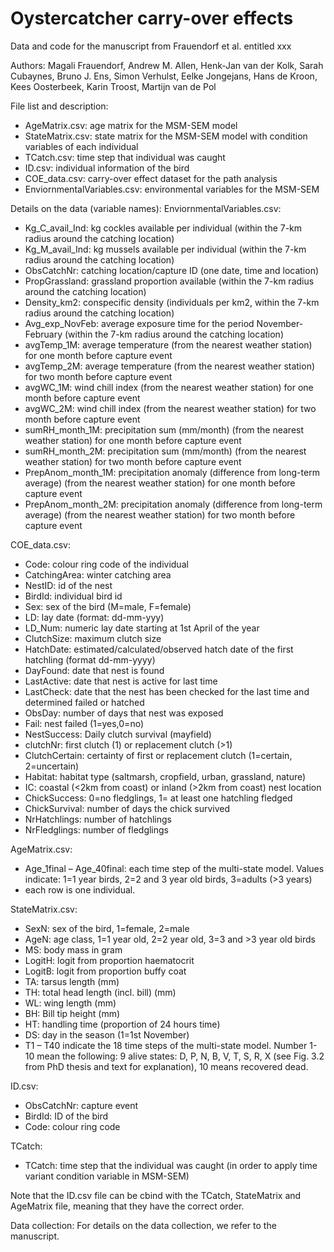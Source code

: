 # Oystercatcher carry-over effects
Data and code for the manuscript from Frauendorf et al. entitled  xxx

Authors:
Magali Frauendorf, Andrew M. Allen, Henk-Jan van der Kolk, Sarah Cubaynes, Bruno J. Ens, Simon Verhulst, Eelke Jongejans, Hans de Kroon, Kees Oosterbeek, Karin Troost, Martijn van de Pol

File list and description:
- AgeMatrix.csv: age matrix for the MSM-SEM model
- StateMatrix.csv: state matrix for the MSM-SEM model with condition variables of each individual
- TCatch.csv: time step that individual was caught
- ID.csv: individual information of the bird
- COE_data.csv: carry-over effect dataset for the path analysis
- EnviornmentalVariables.csv: environmental variables for the MSM-SEM

Details on the data (variable names):
EnviornmentalVariables.csv:
- Kg_C_avail_Ind: kg cockles available per individual (within the 7-km radius around the catching location)
- Kg_M_avail_Ind: kg mussels available per individual (within the 7-km radius around the catching location)
- ObsCatchNr: catching location/capture ID (one date, time and location)
- PropGrassland: grassland proportion available (within the 7-km radius around the catching location)
- Density_km2: conspecific density (individuals per km2, within the 7-km radius around the catching location)
- Avg_exp_NovFeb: average exposure time for the period November-February (within the 7-km radius around the catching location)
- avgTemp_1M: average temperature (from the nearest weather station) for one month before capture event
- avgTemp_2M: average temperature (from the nearest weather station) for two month before capture event
- avgWC_1M: wind chill index (from the nearest weather station) for one month before capture event
- avgWC_2M: wind chill index (from the nearest weather station) for two month before capture event
- sumRH_month_1M: precipitation sum (mm/month) (from the nearest weather station) for one month before capture event
- sumRH_month_2M: precipitation sum (mm/month) (from the nearest weather station) for two month before capture event
- PrepAnom_month_1M: precipitation anomaly (difference from long-term average) (from the nearest weather station) for one month before capture event
- PrepAnom_month_2M: precipitation anomaly (difference from long-term average) (from the nearest weather station) for two month before capture event

COE_data.csv:
- Code: colour ring code of the individual
- CatchingArea: winter catching area
- NestID: id of the nest
- BirdId: individual bird id
- Sex: sex of the bird (M=male, F=female)
- LD: lay date (format: dd-mm-yyy)
- LD_Num: numeric lay date starting at 1st April of the year
- ClutchSize: maximum clutch size
- HatchDate: estimated/calculated/observed hatch date of the first hatchling (format dd-mm-yyyy)
- DayFound: date that nest is found
- LastActive: date that nest is active for last time
- LastCheck: date that the nest has been checked for the last time and determined failed or hatched
- ObsDay: number of days that nest was exposed
- Fail: nest failed (1=yes,0=no)
- NestSuccess: Daily clutch survival (mayfield)
- clutchNr: first clutch (1) or replacement clutch (>1)
- ClutchCertain: certainty of first or replacement clutch (1=certain, 2=uncertain)
- Habitat: habitat type (saltmarsh, cropfield, urban, grassland, nature)
- IC: coastal (<2km from coast) or inland (>2km from coast) nest location
- ChickSuccess: 0=no fledglings, 1= at least one hatchling fledged
- ChickSurvival: number of days the chick survived
- NrHatchlings: number of hatchlings
- NrFledglings: number of fledglings
  
AgeMatrix.csv:
- Age_1final – Age_40final: each time step of the multi-state model. Values indicate: 1=1 year birds, 2=2 and 3 year old birds, 3=adults (>3 years)
- each row is one individual.
  
StateMatrix.csv:
- SexN: sex of the bird, 1=female, 2=male
- AgeN: age class, 1=1 year old, 2=2 year old, 3=3 and >3 year old birds
- MS: body mass in gram
- LogitH: logit from proportion haematocrit
- LogitB: logit from proportion buffy coat
- TA: tarsus length (mm)
- TH: total head length (incl. bill) (mm)
- WL: wing length (mm)
- BH: Bill tip height (mm)
- HT: handling time (proportion of 24 hours time)
- DS: day in the season (1=1st November)
- T1 – T40 indicate the 18 time steps of the multi-state model. Number 1-10 mean the following: 9 alive states: D, P, N, B, V, T, S, R, X (see Fig. 3.2 from PhD thesis and text for explanation), 10 means recovered dead.
  
ID.csv:
- ObsCatchNr: capture event
- BirdId: ID of the bird
- Code: colour ring code
  
TCatch:
- TCatch: time step that the individual was caught (in order to apply time variant condition variable in MSM-SEM)
  
Note that the ID.csv file can be cbind with the TCatch, StateMatrix and AgeMatrix file, meaning that they have the correct order.

Data collection:
For details on the data collection, we refer to the manuscript.
